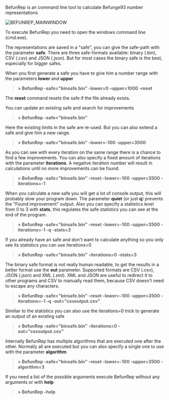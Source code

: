 BefunRep is an command line tool to calculate Befunge93 number representations

![BEFUNREP_MAINWINDOW](/data/programs/desc/BefunGen/01_Manuals/BefunRep_Main.png)

To execute BefunRep you need to open the windows command line (cmd.exe).

The representations are saved in a "safe", you can give the safe-path with the parameter **safe**.
There are three safe-formats available: binary (.bin), CSV (.csv) and JSON (.json). But for most cases the binary safe is the best, especially for bigger safes.

When you first generate a safe you have to give him a number range with the parameters **lower** and **upper**

> **\> BefunRep -safe="binsafe.bin" -lower=0 -upper=1000 -reset**

The **reset** command resets the safe if the file already exists.

You can update an existing safe and search for improvements

> **\> BefunRep -safe="binsafe.bin"**

Here the existing limits in the safe are re-used. But you can also extend a safe and give him a new range.

> **\> BefunRep -safe="binsafe.bin" -lower=-100 -upper=3500**

As you can see with every iteration on the same range there is a chance to find a few improvements.
You can also specify a fixed amount of iterations with the parameter **iterations**. A negative iteration number will result in calculations until no more improvements can be found.

> **\> BefunRep -safe="binsafe.bin" -reset -lower=-100 -upper=3500 -iterations=-1**

When you calculate a new safe you will get a lot of console output, this will probably slow your program down. The parameter **quiet** (or just **q**) prevents the "Found improvement" output.
Also you can specify a statistics level from 0 to 3 with **stats**, this regulates the safe statistics you can see at the end of the program.

> **\> BefunRep -safe="binsafe.bin" -reset -lower=-100 -upper=3500 -iterations=-1 -q -stats=3**

If you already have an safe and don't want to calculate anything so you only see its statistics you can use iterations=0

> **\> BefunRep -safe="binsafe.bin" -iterations=0 -stats=3**

The binary safe format is not really human readable, to get the results in a better format use the **out** parameter. Supported formats are CSV (.csv), JSON (.json) and XML (.xml). XML and JSON are useful to redirect it to other programs and CSV to manually read them, because CSV doesn't need to escape any characters.

> **\> BefunRep -safe="binsafe.bin" -reset -lower=-100 -upper=3500 -iterations=-1 -q -out="csvoutput.csv"**

Similiar to the statistics you can also use the iterations=0 trick to generate an output of an existing safe

> **\> BefunRep -safe="binsafe.bin" -iterations=0 -out="csvoutput.csv"**

Internally BefunRep has multiple algorithms that are executed one after the other. Normally all are executed but you can also specify a single one to use with the parameter **algorithm**

> **\> BefunRep -safe="binsafe.bin" -reset -lower=-100 -upper=3500 -algorithm=3**

If you need a list of the possible arguments execute BefunRep without any arguments or with **help**

> **\> BefunRep -help**

